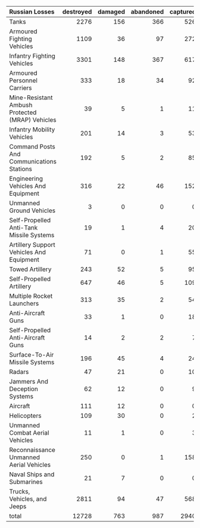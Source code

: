 | Russian Losses                                   |   destroyed |   damaged |   abandoned |   captured |   total |
|:-------------------------------------------------|------------:|----------:|------------:|-----------:|--------:|
| Tanks                                            |        2276 |       156 |         366 |        526 |    3324 |
| Armoured Fighting Vehicles                       |        1109 |        36 |          97 |        272 |    1514 |
| Infantry Fighting Vehicles                       |        3301 |       148 |         367 |        617 |    4433 |
| Armoured Personnel Carriers                      |         333 |        18 |          34 |         92 |     477 |
| Mine-Resistant Ambush Protected  (MRAP) Vehicles |          39 |         5 |           1 |         11 |      56 |
| Infantry Mobility Vehicles                       |         201 |        14 |           3 |         53 |     271 |
| Command Posts And Communications Stations        |         192 |         5 |           2 |         85 |     284 |
| Engineering Vehicles And Equipment               |         316 |        22 |          46 |        152 |     536 |
| Unmanned Ground Vehicles                         |           3 |         0 |           0 |          0 |       3 |
| Self-Propelled Anti-Tank Missile Systems         |          19 |         1 |           4 |         20 |      44 |
| Artillery Support Vehicles And Equipment         |          71 |         0 |           1 |         55 |     127 |
| Towed Artillery                                  |         243 |        52 |           5 |         95 |     395 |
| Self-Propelled Artillery                         |         647 |        46 |           5 |        109 |     807 |
| Multiple Rocket Launchers                        |         313 |        35 |           2 |         54 |     404 |
| Anti-Aircraft Guns                               |          33 |         1 |           0 |         18 |      52 |
| Self-Propelled Anti-Aircraft Guns                |          14 |         2 |           2 |          7 |      25 |
| Surface-To-Air Missile Systems                   |         196 |        45 |           4 |         24 |     269 |
| Radars                                           |          47 |        21 |           0 |         10 |      78 |
| Jammers And Deception Systems                    |          62 |        12 |           0 |          9 |      83 |
| Aircraft                                         |         111 |        12 |           0 |          0 |     123 |
| Helicopters                                      |         109 |        30 |           0 |          2 |     141 |
| Unmanned Combat Aerial Vehicles                  |          11 |         1 |           0 |          3 |      15 |
| Reconnaissance Unmanned Aerial Vehicles          |         250 |         0 |           1 |        158 |     409 |
| Naval Ships and Submarines                       |          21 |         7 |           0 |          0 |      28 |
| Trucks, Vehicles, and Jeeps                      |        2811 |        94 |          47 |        568 |    3520 |
| total                                            |       12728 |       763 |         987 |       2940 |   17418 |